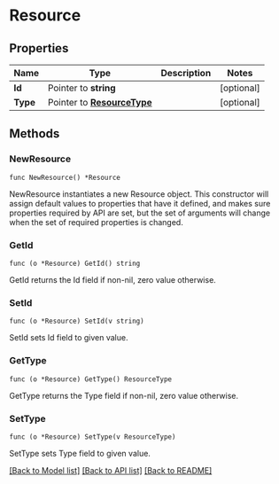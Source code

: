 # Resource

## Properties

Name | Type | Description | Notes
------------ | ------------- | ------------- | -------------
**Id** | Pointer to **string** |  | [optional] 
**Type** | Pointer to [**ResourceType**](ResourceType.md) |  | [optional] 

## Methods

### NewResource

`func NewResource() *Resource`

NewResource instantiates a new Resource object.
This constructor will assign default values to properties that have it defined,
and makes sure properties required by API are set, but the set of arguments
will change when the set of required properties is changed.

### GetId

`func (o *Resource) GetId() string`

GetId returns the Id field if non-nil, zero value otherwise.

### SetId

`func (o *Resource) SetId(v string)`

SetId sets Id field to given value.

### GetType

`func (o *Resource) GetType() ResourceType`

GetType returns the Type field if non-nil, zero value otherwise.

### SetType

`func (o *Resource) SetType(v ResourceType)`

SetType sets Type field to given value.


[[Back to Model list]](../README.md#documentation-for-models) [[Back to API list]](../README.md#documentation-for-api-endpoints) [[Back to README]](../README.md)


